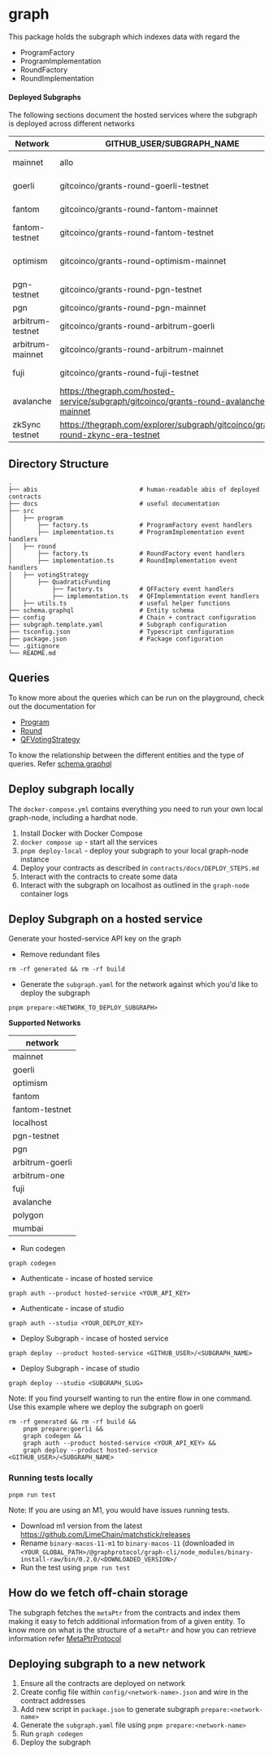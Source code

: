 # graph

This package holds the subgraph which indexes data with regard the
- ProgramFactory
- ProgramImplementation
- RoundFactory
- RoundImplementation


#### Deployed Subgraphs

The following sections document the hosted services where the subgraph is deployed across different networks

| Network        | GITHUB_USER/SUBGRAPH_NAME                    | Playground                                                                                | Query                                                                                 |
|----------------|----------------------------------------------|-------------------------------------------------------------------------------------------|---------------------------------------------------------------------------------------|
| mainnet        | allo                         | https://thegraph.com/studio/subgraph/allo/playground  | https://gateway.thegraph.com/api/[api-key]/subgraphs/id/BQXTJRLZi7NWGq5AXzQQxvYNa5i1HmqALEJwy3gGJHCr                 |
| goerli         | gitcoinco/grants-round-goerli-testnet        | https://thegraph.com/hosted-service/subgraph/gitcoinco/grants-round-goerli-testnet        | https://api.thegraph.com/subgraphs/name/gitcoinco/grants-round-goerli-testnet         |
| fantom         | gitcoinco/grants-round-fantom-mainnet        | https://thegraph.com/hosted-service/subgraph/gitcoinco/grants-round-fantom-mainnet        | https://api.thegraph.com/subgraphs/name/gitcoinco/grants-round-fantom-mainnet         |
| fantom-testnet | gitcoinco/grants-round-fantom-testnet        | https://thegraph.com/hosted-service/subgraph/gitcoinco/grants-round-fantom-testnet        | https://api.thegraph.com/subgraphs/name/gitcoinco/grants-round-fantom-testnet         |
| optimism       | gitcoinco/grants-round-optimism-mainnet      | https://thegraph.com/hosted-service/subgraph/gitcoinco/grants-round-optimism-mainnet      | https://api.thegraph.com/subgraphs/name/gitcoinco/grants-round-optimism-mainnet       |
| pgn-testnet | gitcoinco/grants-round-pgn-testnet |  | http://159.203.78.168:8000/subgraphs/name/gitcoin/allo |
| pgn | gitcoinco/grants-round-pgn-mainnet |  | http://159.89.46.168:8000/subgraphs/name/gitcoin/allo |
| arbitrum-testnet | gitcoinco/grants-round-arbitrum-goerli  | https://thegraph.com/explorer/subgraph/gitcoinco/grants-round-arbitrum-goerli | https://api.thegraph.com/subgraphs/name/gitcoinco/grants-round-arbitrum-goerli |
| arbitrum-mainnet | gitcoinco/grants-round-arbitrum-mainnet | https:/thegraph.com/explorer/subgraph/gitcoinco/gitcoin-grants-arbitrum-one/ | https://api.thegraph.com/subgraphs/name/gitcoinco/gitcoin-grants-arbitrum-one/ |
| fuji | gitcoinco/grants-round-fuji-testnet | https://thegraph.com/explorer/subgraph/gitcoinco/grants-round-fuji-testnet | https://api.thegraph.com/subgraphs/name/gitcoinco/grants-round-fuji-testnet/ |
| avalanche | https://thegraph.com/hosted-service/subgraph/gitcoinco/grants-round-avalanche-mainnet | https://api.thegraph.com/subgraphs/name/gitcoinco/grants-round-avalanche-mainnet/graphql |
|  zkSync testnet | https://thegraph.com/explorer/subgraph/gitcoinco/grants-round-zkync-era-testnet | https://api.thegraph.com/subgraphs/name/gitcoinco/grants-round-zkync-era-testnet |

## Directory Structure

```
.
├── abis                            # human-readable abis of deployed contracts
├── docs                            # useful documentation
├── src
│   ├── program
│       ├── factory.ts              # ProgramFactory event handlers
│       ├── implementation.ts       # ProgramImplementation event handlers
│   ├── round
│       ├── factory.ts              # RoundFactory event handlers
│       ├── implementation.ts       # RoundImplementation event handlers
│   ├── votingStrategy
│       ├── QuadraticFunding
│           ├── factory.ts          # QFFactory event handlers
│           ├── implementation.ts   # QFImplementation event handlers
│   ├── utils.ts                    # useful helper functions
├── schema.graphql                  # Entity schema
├── config                          # Chain + contract configuration
├── subgraph.template.yaml          # Subgraph configuration
├── tsconfig.json                   # Typescript configuration
├── package.json                    # Package configuration
└── .gitignore
└── README.md
```

## Queries

To know more about the queries which can be run on the playground, check out the documentation for
- [Program](docs/Program.md)
- [Round](docs/Round.md)
- [QFVotingStrategy](docs/QFVotingStrategy.md)

To know the relationship between the different entities and the type of queries. Refer [schema.graphql](./schema.graphql)


## Deploy subgraph locally

The `docker-compose.yml` contains everything you need to run your own local graph-node, including a hardhat node.

1. Install Docker with Docker Compose
2. `docker compose up` - start all the services
3. `pnpm deploy-local` -  deploy your subgraph to your local graph-node instance
3. Deploy your contracts as described in `contracts/docs/DEPLOY_STEPS.md`
4. Interact with the contracts to create some data
5. Interact with the subgraph on localhost as outlined in the `graph-node` container logs


## Deploy Subgraph on a hosted service
Generate your hosted-service API key on the graph

- Remove redundant files
```shell
rm -rf generated && rm -rf build
```

- Generate the `subgraph.yaml` for the network against which you'd like to deploy the subgraph

```shell
pnpm prepare:<NETWORK_TO_DEPLOY_SUBGRAPH>
```

**Supported Networks**

| network         |
|-----------------|
| mainnet         |   
| goerli          |
| optimism        |
| fantom          |
| fantom-testnet  |
| localhost       |
| pgn-testnet     |
| pgn             |
| arbitrum-goerli |
| arbitrum-one    |
| fuji            |
| avalanche       |
| polygon         |
| mumbai          |



- Run codegen
```shell
graph codegen
```

- Authenticate - incase of hosted service
```shell
graph auth --product hosted-service <YOUR_API_KEY>
```

- Authenticate - incase of studio
```shell
graph auth --studio <YOUR_DEPLOY_KEY>
```

- Deploy Subgraph - incase of hosted service
```shell
graph deploy --product hosted-service <GITHUB_USER>/<SUBGRAPH_NAME>
```

- Deploy Subgraph - incase of studio
```shell
graph deploy --studio <SUBGRAPH_SLUG>
```

Note: If you find yourself wanting to run the entire flow in one command.
Use this example where we deploy the subgraph on goerli

```shell
rm -rf generated && rm -rf build &&
    pnpm prepare:goerli &&
    graph codegen &&
    graph auth --product hosted-service <YOUR_API_KEY> &&
    graph deploy --product hosted-service <GITHUB_USER>/<SUBGRAPH_NAME>
```

### Running tests locally

```shell
pnpm run test
```
Note: If you are using an M1, you would have issues running tests.

- Download m1 version from the latest https://github.com/LimeChain/matchstick/releases
- Rename `binary-macos-11-m1` to `binary-macos-11` (downloaded in `<YOUR_GLOBAL_PATH>/@graphprotocol/graph-cli/node_modules/binary-install-raw/bin/0.2.0/<DOWNLOADED_VERSION>/`
- Run the test using `pnpm run test`

## How do we fetch off-chain storage

The subgraph fetches the `metaPtr` from the contracts and index them making it easy to fetch additional information from of a given entity. To know more on what is the structure of a `metaPtr` and how you can retrieve information refer [MetaPtrProtocol](../contracts/docs/MetaPtrProtocol.md)


## Deploying subgraph to a new network

1. Ensure all the contracts are deployed on network
2. Create config file within `config/<network-name>.json` and wire in the contract addresses
3. Add new script in `package.json` to generate subgraph `prepare:<network-name>`
3. Generate the `subgraph.yaml` file using `pnpm prepare:<network-name>`
4. Run `graph codegen`
5. Deploy the subgraph
